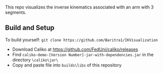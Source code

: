 This repo visualizes the inverse kinematics associated with an arm with 3 segments. 

## Build and Setup ##
To build yourself:
`git clone https://github.com/Baritra1/IKVisualization`
* Download Caliko at https://github.com/FedUni/caliko/releases
* Find `caliko-demo-[Version Number]-jar-with-dependencies.jar` in the directory `\caliko\jar\`
* Copy and paste file into `builds\libs` of this repository
